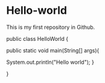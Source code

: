 # Hello-world
This is my first repository in Github.

public class HelloWorld {

  public static void main(String[] args){
  
  System.out.println("Hello world");
  }

}
